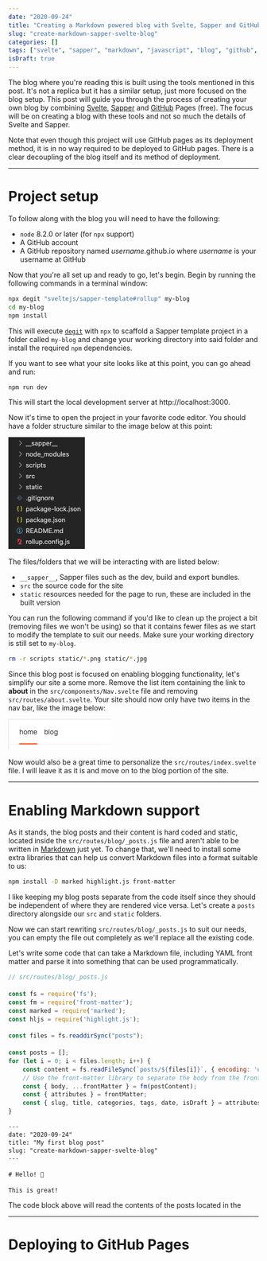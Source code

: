 ```yaml
---
date: "2020-09-24"
title: "Creating a Markdown powered blog with Svelte, Sapper and GitHub Pages"
slug: "create-markdown-sapper-svelte-blog"
categories: []
tags: ["svelte", "sapper", "markdown", "javascript", "blog", "github", "rollup"]
isDraft: true
---
```


The blog where you're reading this is built using the tools mentioned in this post. It's not a replica but it has a similar setup, just more focused on the blog setup. This post will guide you through the process of creating your own blog by combining [Svelte](https://svelte.dev/), [Sapper](https://sapper.svelte.dev/) and [GitHub](https://www.github.com) Pages (free). The focus will be on creating a blog with these tools and not so much the details of Svelte and Sapper.

Note that even though this project will use GitHub pages as its deployment method, it is in no way required to be deployed to GitHub pages. There is a clear decoupling of the blog itself and its method of deployment.

------ 

# Project setup

To follow along with the blog you will need to have the following:
- `node` 8.2.0 or later (for `npx` support)
- A GitHub account
- A GitHub repository named *username*.github.io where *username* is your username at GitHub

Now that you're all set up and ready to go, let's begin. Begin by running the following commands in a terminal window:

```bash
npx degit "sveltejs/sapper-template#rollup" my-blog
cd my-blog
npm install
```

This will execute [`degit`](https://github.com/Rich-Harris/degit) with `npx` to scaffold a Sapper template project in a folder called `my-blog` and change your working directory into said folder and install the required `npm` dependencies.

If you want to see what your site looks like at this point, you can go ahead and run:
```bash
npm run dev
```
This will start the local development server at http://localhost:3000.

Now it's time to open the project in your favorite code editor. You should have a folder structure similar to the image below at this point:

![Folder structure](./images/sapper/sapper_folder_structure.png)

The files/folders that we will be interacting with are listed below:

- `__sapper__`, Sapper files such as the dev, build and export bundles.
- `src` the source code for the site
- `static` resources needed for the page to run, these are included in the built version

You can run the following command if you'd like to clean up the project a bit (removing files we won't be using) so that it contains fewer files as we start to modify the template to suit our needs. Make sure your working directory is still set to `my-blog`.

```bash
rm -r scripts static/*.png static/*.jpg
```

Since this blog post is focused on enabling blogging functionality, let's simplify our site a some more. Remove the list item containing the link to **about** in the `src/components/Nav.svelte` file and removing `src/routes/about.svelte`. Your site should now only have two items in the nav bar, like the image below:

![Nav bar](./images/sapper/sapper_nav_bar.png)

Now would also be a great time to personalize the `src/routes/index.svelte` file. I will leave it as it is and move on to the blog portion of the site.

----

# Enabling Markdown support

As it stands, the blog posts and their content is hard coded and static, located inside the `src/routes/blog/_posts.js` file and aren't able to be written in [Markdown](https://en.wikipedia.org/wiki/Markdown) just yet. To change that, we'll need to install some extra libraries that can help us convert Markdown files into a format suitable to us:

```bash
npm install -D marked highlight.js front-matter
```

I like keeping my blog posts separate from the code itself since they should be independent of where they are rendered vice versa. Let's create a `posts` directory alongside our `src` and `static` folders.

Now we can start rewriting `src/routes/blog/_posts.js` to suit our needs, you can empty the file out completely as we'll replace all the existing code.

Let's write some code that can take a Markdown file, including YAML front matter and parse it into something that can be used programmatically.


```javascript
// src/routes/blog/_posts.js

const fs = require('fs');
const fm = require('front-matter');
const marked = require('marked');
const hljs = require('highlight.js');

const files = fs.readdirSync("posts");

const posts = [];
for (let i = 0; i < files.length; i++) {
    const content = fs.readFileSync(`posts/${files[i]}`, { encoding: 'utf-8' });
    // Use the front-matter library to separate the body from the front matter
    const { body, ...frontMatter } = fm(postContent);
    const { attributes } = frontMatter;
    const { slug, title, categories, tags, date, isDraft } = attributes;
}

```



```
---
date: "2020-09-24"
title: "My first blog post"
slug: "create-markdown-sapper-svelte-blog"
---

# Hello! 👋

This is great!

```

The code block above will read the contents of the posts located in the 

----

# Deploying to GitHub Pages